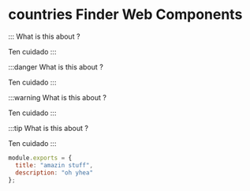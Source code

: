 # countries Finder Web Components

::: What is this about ?

Ten cuidado
:::

:::danger What is this about ?

Ten cuidado
:::

:::warning What is this about ?

Ten cuidado
:::

:::tip What is this about ?

Ten cuidado
:::

```js {3}
module.exports = {
  title: "amazin stuff",
  description: "oh yhea"
};
```

